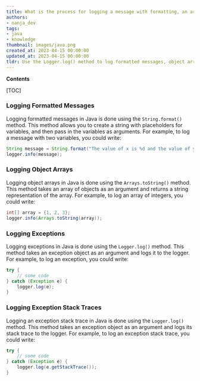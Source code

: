 ```yaml
---
title: What is the process for logging a message with formatting, an array of objects, and an exception?
authors:
- nanja_dev
tags:
- java
- knowledge
thumbnail: images/java.png
created_at: 2023-04-15 00:00:00
updated_at: 2023-04-15 00:00:00
tldr: Use the Logger.log() method to log formatted messages, object arrays, and exceptions in Java.
---
```


**Contents**

[TOC]

### Logging Formatted Messages

Logging formatted messages in Java is done using the `String.format()` method. This method allows you to create a string with placeholders for variables, and then pass in the variables as arguments. For example, to log a message with two variables, you could write:

```java
String message = String.format("The value of x is %d and the value of y is %d", x, y);
logger.info(message);
```

### Logging Object Arrays

Logging object arrays in Java is done using the `Arrays.toString()` method. This method takes an array of objects as an argument and returns a string representation of the array. For example, to log an array of integers, you could write:

```java
int[] array = {1, 2, 3};
logger.info(Arrays.toString(array));
```

### Logging Exceptions

Logging exceptions in Java is done using the `Logger.log()` method. This method takes an exception object as an argument and logs it to the logger. For example, to log an exception, you could write:

```java
try {
    // some code
} catch (Exception e) {
    logger.log(e);
}
```

### Logging Exception Stack Traces

Logging an exception stack trace in Java is done using the `Logger.log()` method. This method takes an exception object as an argument and logs its stack trace to the logger. For example, to log an exception stack trace, you could write:

```java
try {
    // some code
} catch (Exception e) {
    logger.log(e.getStackTrace());
}
```
